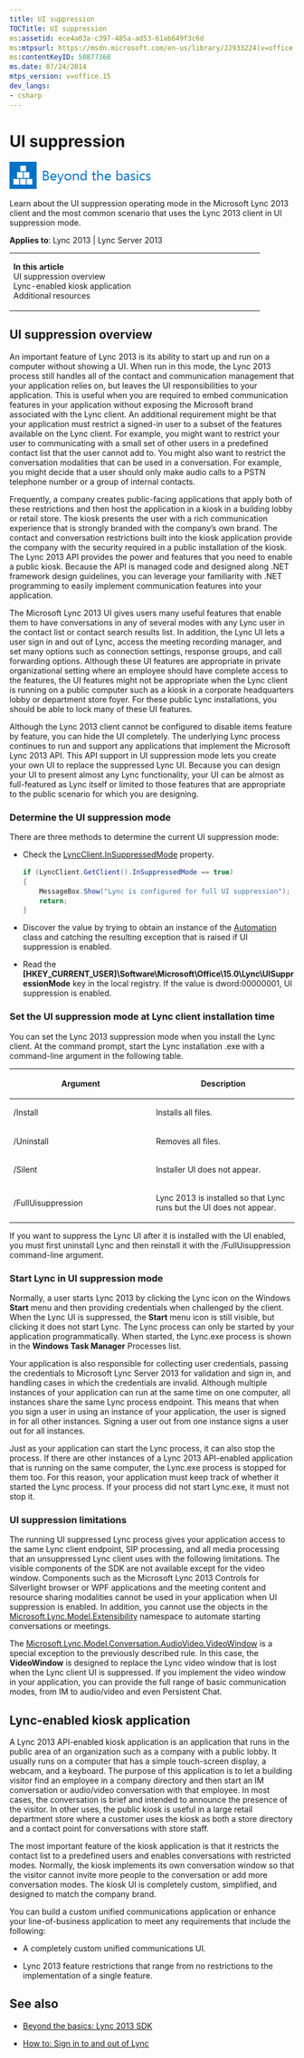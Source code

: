```yaml
---
title: UI suppression
TOCTitle: UI suppression
ms:assetid: ece4a03a-c397-485a-ad53-61ab649f3c6d
ms:mtpsurl: https://msdn.microsoft.com/en-us/library/JJ933224(v=office.15)
ms:contentKeyID: 50877368
ms.date: 07/24/2014
mtps_version: v=office.15
dev_langs:
- csharp
---
```


# UI suppression

![Beyond the basics topic](images/JJ937254.mod_icon_beyondbasics_long(Office.15).png "Beyond the basics topic")

Learn about the UI suppression operating mode in the Microsoft Lync 2013 client and the most common scenario that uses the Lync 2013 client in UI suppression mode.



**Applies to**: Lync 2013 | Lync Server 2013

<table>
<colgroup>
<col style="width: 50%" />
<col style="width: 50%" />
</colgroup>
<tbody>
<tr class="odd">
<td><p><strong>In this article</strong><br />
UI suppression overview<br />
Lync-enabled kiosk application<br />
Additional resources</p></td>
<td><p></p></td>
</tr>
</tbody>
</table>

## UI suppression overview

An important feature of Lync 2013 is its ability to start up and run on a computer without showing a UI. When run in this mode, the Lync 2013 process still handles all of the contact and communication management that your application relies on, but leaves the UI responsibilities to your application. This is useful when you are required to embed communication features in your application without exposing the Microsoft brand associated with the Lync client. An additional requirement might be that your application must restrict a signed-in user to a subset of the features available on the Lync client. For example, you might want to restrict your user to communicating with a small set of other users in a predefined contact list that the user cannot add to. You might also want to restrict the conversation modalities that can be used in a conversation. For example, you might decide that a user should only make audio calls to a PSTN telephone number or a group of internal contacts.

Frequently, a company creates public-facing applications that apply both of these restrictions and then host the application in a kiosk in a building lobby or retail store. The kiosk presents the user with a rich communication experience that is strongly branded with the company’s own brand. The contact and conversation restrictions built into the kiosk application provide the company with the security required in a public installation of the kiosk. The Lync 2013 API provides the power and features that you need to enable a public kiosk. Because the API is managed code and designed along .NET framework design guidelines, you can leverage your familiarity with .NET programming to easily implement communication features into your application.

The Microsoft Lync 2013 UI gives users many useful features that enable them to have conversations in any of several modes with any Lync user in the contact list or contact search results list. In addition, the Lync UI lets a user sign in and out of Lync, access the meeting recording manager, and set many options such as connection settings, response groups, and call forwarding options. Although these UI features are appropriate in private organizational setting where an employee should have complete access to the features, the UI features might not be appropriate when the Lync client is running on a public computer such as a kiosk in a corporate headquarters lobby or department store foyer. For these public Lync installations, you should be able to lock many of these UI features.

Although the Lync 2013 client cannot be configured to disable items feature by feature, you can hide the UI completely. The underlying Lync process continues to run and support any applications that implement the Microsoft Lync 2013 API. This API support in UI suppression mode lets you create your own UI to replace the suppressed Lync UI. Because you can design your UI to present almost any Lync functionality, your UI can be almost as full-featured as Lync itself or limited to those features that are appropriate to the public scenario for which you are designing.

### Determine the UI suppression mode

There are three methods to determine the current UI suppression mode:

  - Check the [LyncClient.InSuppressedMode](https://msdn.microsoft.com/en-us/library/jj275500\(v=office.15\)) property.
    
    ```csharp
    if (LyncClient.GetClient().InSuppressedMode == true)
    {
        MessageBox.Show("Lync is configured for full UI suppression");
        return;
    }
    ```

  - Discover the value by trying to obtain an instance of the [Automation](https://msdn.microsoft.com/en-us/library/jj293816\(v=office.15\)) class and catching the resulting exception that is raised if UI suppression is enabled.

  - Read the **\[HKEY\_CURRENT\_USER\]\\Software\\Microsoft\\Office\\15.0\\Lync\\UISuppressionMode** key in the local registry. If the value is dword:00000001, UI suppression is enabled.

### Set the UI suppression mode at Lync client installation time

You can set the Lync 2013 suppression mode when you install the Lync client. At the command prompt, start the Lync installation .exe with a command-line argument in the following table.

<table>
<colgroup>
<col style="width: 50%" />
<col style="width: 50%" />
</colgroup>
<thead>
<tr class="header">
<th><p>Argument</p></th>
<th><p>Description</p></th>
</tr>
</thead>
<tbody>
<tr class="odd">
<td><p>/Install</p></td>
<td><p>Installs all files.</p></td>
</tr>
<tr class="even">
<td><p>/Uninstall</p></td>
<td><p>Removes all files.</p></td>
</tr>
<tr class="odd">
<td><p>/Silent</p></td>
<td><p>Installer UI does not appear.</p></td>
</tr>
<tr class="even">
<td><p>/FullUisuppression</p></td>
<td><p>Lync 2013 is installed so that Lync runs but the UI does not appear.</p></td>
</tr>
</tbody>
</table>

If you want to suppress the Lync UI after it is installed with the UI enabled, you must first uninstall Lync and then reinstall it with the /FullUisuppression command-line argument.

### Start Lync in UI suppression mode

Normally, a user starts Lync 2013 by clicking the Lync icon on the Windows **Start** menu and then providing credentials when challenged by the client. When the Lync UI is suppressed, the **Start** menu icon is still visible, but clicking it does not start Lync. The Lync process can only be started by your application programmatically. When started, the Lync.exe process is shown in the **Windows Task Manager** Processes list.

Your application is also responsible for collecting user credentials, passing the credentials to Microsoft Lync Server 2013 for validation and sign in, and handling cases in which the credentials are invalid. Although multiple instances of your application can run at the same time on one computer, all instances share the same Lync process endpoint. This means that when you sign a user in using an instance of your application, the user is signed in for all other instances. Signing a user out from one instance signs a user out for all instances.

Just as your application can start the Lync process, it can also stop the process. If there are other instances of a Lync 2013 API-enabled application that is running on the same computer, the Lync.exe process is stopped for them too. For this reason, your application must keep track of whether it started the Lync process. If your process did not start Lync.exe, it must not stop it.

### UI suppression limitations

The running UI suppressed Lync process gives your application access to the same Lync client endpoint, SIP processing, and all media processing that an unsuppressed Lync client uses with the following limitations. The visible components of the SDK are not available except for the video window. Components such as the Microsoft Lync 2013 Controls for Silverlight browser or WPF applications and the meeting content and resource sharing modalities cannot be used in your application when UI suppression is enabled. In addition, you cannot use the objects in the [Microsoft.Lync.Model.Extensibility](https://msdn.microsoft.com/en-us/library/jj278382\(v=office.15\)) namespace to automate starting conversations or meetings.

The [Microsoft.Lync.Model.Conversation.AudioVideo.VideoWindow](https://msdn.microsoft.com/en-us/library/jj268233\(v=office.15\)) is a special exception to the previously described rule. In this case, the **VideoWindow** is designed to replace the Lync video window that is lost when the Lync client UI is suppressed. If you implement the video window in your application, you can provide the full range of basic communication modes, from IM to audio/video and even Persistent Chat.

## Lync-enabled kiosk application

A Lync 2013 API-enabled kiosk application is an application that runs in the public area of an organization such as a company with a public lobby. It usually runs on a computer that has a simple touch-screen display, a webcam, and a keyboard. The purpose of this application is to let a building visitor find an employee in a company directory and then start an IM conversation or audio/video conversation with that employee. In most cases, the conversation is brief and intended to announce the presence of the visitor. In other uses, the public kiosk is useful in a large retail department store where a customer uses the kiosk as both a store directory and a contact point for conversations with store staff.

The most important feature of the kiosk application is that it restricts the contact list to a predefined users and enables conversations with restricted modes. Normally, the kiosk implements its own conversation window so that the visitor cannot invite more people to the conversation or add more conversation modes. The kiosk UI is completely custom, simplified, and designed to match the company brand.

You can build a custom unified communications application or enhance your line-of-business application to meet any requirements that include the following:

  - A completely custom unified communications UI.

  - Lync 2013 feature restrictions that range from no restrictions to the implementation of a single feature.

## See also

  - [Beyond the basics: Lync 2013 SDK](beyond-the-basics-lync-2013-sdk.md)

  - [How to: Sign in to and out of Lync](https://msdn.microsoft.com/en-us/library/jj937241\(v=office.15\))


